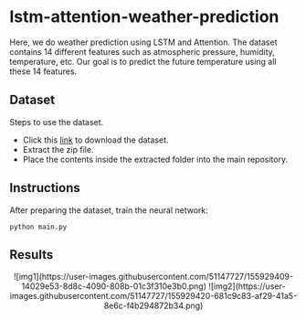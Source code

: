 # lstm-attention-weather-prediction
Here, we do weather prediction using LSTM and Attention. The dataset contains 14 different features such as atmospheric pressure, humidity, temperature, etc. Our goal is to predict the future temperature using all these 14 features. 

## Dataset
Steps to use the dataset.
- Click this [link](https://storage.googleapis.com/tensorflow/tf-keras-datasets/jena_climate_2009_2016.csv.zip) to download the dataset.
- Extract the zip file. 
- Place the contents inside the extracted folder into the main repository. 

## Instructions
After preparing the dataset, train the neural network:
```
python main.py
```

## Results
<!--- Explain a little bit about the graphs here. -->

<p align="center">   
  ![img1](https://user-images.githubusercontent.com/51147727/155929409-14029e53-8d8c-4090-808b-01c3f310e3b0.png)
  ![img2](https://user-images.githubusercontent.com/51147727/155929420-681c9c83-af29-41a5-8e6c-f4b294872b34.png)
</p>

<!--- Explain a little bit about the graphs here. -->

